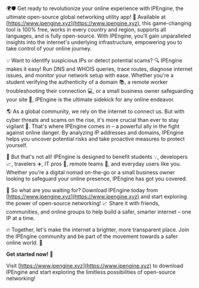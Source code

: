 🌍🛡️ Get ready to revolutionize your online experience with IPEngine, the ultimate open-source global networking utility app! 🚀 Available at [https://www.ipengine.xyz](https://www.ipengine.xyz), this game-changing tool is 100% free, works in every country and region, supports all languages, and is fully open-source. With IPEngine, you'll gain unparalleled insights into the internet's underlying infrastructure, empowering you to take control of your online journey.

💡 Want to identify suspicious IPs or detect potential scams? 🔍 IPEngine makes it easy! Run DNS and WHOIS queries, trace routes, diagnose internet issues, and monitor your network setup with ease. Whether you're a student verifying the authenticity of a domain 📚, a remote worker troubleshooting their connection 💻, or a small business owner safeguarding your site 👥, IPEngine is the ultimate sidekick for any online endeavor.

🌎 As a global community, we rely on the internet to connect us. But with cyber threats and scams on the rise, it's more crucial than ever to stay vigilant 🚨. That's where IPEngine comes in – a powerful ally in the fight against online danger. By analyzing IP addresses and domains, IPEngine helps you uncover potential risks and take proactive measures to protect yourself.

💪 But that's not all! IPEngine is designed to benefit students 💡, developers 📈, travelers ✈️, IT pros 🔧, remote teams 👥, and everyday users like you. Whether you're a digital nomad on-the-go or a small business owner looking to safeguard your online presence, IPEngine has got you covered.

💬 So what are you waiting for? Download IPEngine today from [https://www.ipengine.xyz](https://www.ipengine.xyz) and start exploring the power of open-source networking! 📈 Share it with friends, communities, and online groups to help build a safer, smarter internet – one IP at a time.

🔥 Together, let's make the internet a brighter, more transparent place. Join the IPEngine community and be part of the movement towards a safer online world. 💪

**Get started now! 🚀**

Visit [https://www.ipengine.xyz](https://www.ipengine.xyz) to download IPEngine and start exploring the limitless possibilities of open-source networking!